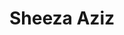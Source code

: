 ---
path: '/team/sheeza-aziz'
title: 'Sheeza Aziz'
image: '/team/sheeza-aziz.jpg'
jobtitle: 'VP Marketing'
email: 'sheeza.aziz@utoronto.ca'
linkedinurl: 'https://www.linkedin.com/in/sheeza-aziz/'
subteam: 'Marketing'
---